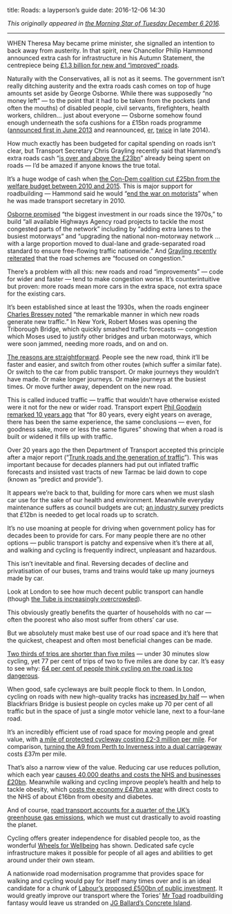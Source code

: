 title: Roads: a layperson’s guide
date: 2016-12-06 14:30

*This originally appeared in [the Morning Star of Tuesday December 6 2016][ms].*

[ms]: http://morningstaronline.co.uk/a-f284-The-Tories-will-abandon-us-all-on-the-road-to-nowhere

* * *

WHEN Theresa May became prime minister, she signalled an intention to back away from austerity. In that spirit, new Chancellor Philip Hammond announced extra cash for infrastructure in his Autumn Statement, the centrepiece being [£1.3 billion for new and “improved” roads][roads-16].

[roads-16]: http://www.bbc.co.uk/news/uk-politics-38041466

Naturally with the Conservatives, all is not as it seems. The government isn’t really ditching austerity and the extra roads cash comes on top of huge amounts set aside by George Osborne. While there was supposedly “no money left” — to the point that it had to be taken from the pockets (and often the mouths) of disabled people, civil servants, firefighters, health workers, children… just about everyone — Osborne somehow found enough underneath the sofa cushions for a £15bn roads programme ([announced first in June 2013][iibf] and reannounced, [er][cbi], [twice][as14] in late 2014).

[iibf]: https://www.gov.uk/government/uploads/system/uploads/attachment_data/file/209279/PU1524_IUK_new_template.pdf
[cbi]: http://www.telegraph.co.uk/finance/personalfinance/tax/11220636/Business-backs-David-Cameron-on-road-revolution.html
[as14]: http://www.telegraph.co.uk/news/uknews/road-and-rail-transport/11264202/Billions-of-pounds-for-road-schemes-in-Tory-and-LibDem-areas-ahead-of-election.html

How much exactly has been budgeted for capital spending on roads isn’t clear, but Transport Secretary Chris Grayling recently said that Hammond’s extra roads cash “[is over and above the £23bn][grayling]” already being spent on roads — I’d be amazed if anyone knows the true total.

[grayling]: https://www.gov.uk/government/news/english-regions-to-benefit-from-transport-investment-worth-3-billion

It’s a huge wodge of cash when [the Con-Dem coalition cut £25bn from the welfare budget between 2010 and 2015][total-cuts]. This is major support for roadbuilding — Hammond said he would “[end the war on motorists][hammond-wotm]” when he was made transport secretary in 2010.

[total-cuts]: https://www.ifs.org.uk/uploads/publications/bns/BN160.pdf
[hammond-wotm]: http://www.telegraph.co.uk/news/7720644/Coalition-will-end-war-on-the-motorist-Transport-Secretary-pledges.html

[Osborne promised][iibf] “the biggest investment in our roads since the 1970s,” to build “all available Highways Agency road projects to tackle the most congested parts of the network” including by “adding extra lanes to the busiest motorways” and “upgrading the national non-motorway network … with a large proportion moved to dual-lane and grade-separated road standard to ensure free-flowing traffic nationwide.” And [Grayling recently reiterated][grayling] that the road schemes are “focused on congestion.”

There’s a problem with all this: new roads and road “improvements” — code for wider and faster — tend to make congestion worse. It’s counterintuitive but proven: more roads mean more cars in the extra space, not extra space for the existing cars.

It’s been established since at least the 1930s, when the roads engineer [Charles Bressey noted][pg-ltt] “the remarkable manner in which new roads generate new traffic.” In New York, Robert Moses was opening the Triborough Bridge, which quickly smashed traffic forecasts — congestion which Moses used to justify other bridges and urban motorways, which were soon jammed, needing more roads, and on and on.

[The reasons are straightforward][aus-vid]. People see the new road, think it’ll be faster and easier, and switch from other routes (which suffer a similar fate). Or switch to the car from public transport. Or make journeys they wouldn’t have made. Or make longer journeys. Or make journeys at the busiest times. Or move further away, dependent on the new road.

[aus-vid]: https://www.youtube.com/watch?v=R3ajdFIgD54&t=1470

This is called induced traffic — traffic that wouldn’t have otherwise existed were it not for the new or wider road. Transport expert [Phil Goodwin remarked 10 years ago][pg-ltt] that “for 80 years, every eight years on average, there has been the same experience, the same conclusions — even, for goodness sake, more or less the same figures” showing that when a road is built or widened it fills up with traffic.

[pg-ltt]: http://stopcityairportmasterplan.tumblr.com/post/19513243412/induced-traffic-again-and-again-and-again

Over 20 years ago the then Department of Transport accepted this principle after a major report (“[Trunk roads and the generation of traffic][SACTRA]”). This was important because for decades planners had put out inflated traffic forecasts and insisted vast tracts of new Tarmac be laid down to cope (known as “predict and provide”).

[SACTRA]: http://www.bettertransport.org.uk/sites/default/files/trunk-roads-traffic-report.pdf

It appears we’re back to that, building for more cars when we must slash car use for the sake of our health and environment. Meanwhile everyday maintenance suffers as council budgets are cut; [an industry survey][alarm] predicts that £12bn is needed to get local roads up to scratch.

[alarm]: http://www.asphaltuk.org/alarm-survey-page/

It’s no use moaning at people for driving when government policy has for decades been to provide for cars. For many people there are no other options — public transport is patchy and expensive when it’s there at all, and walking and cycling is frequently indirect, unpleasant and hazardous.

This isn’t inevitable and final. Reversing decades of decline and privatisation of our buses, trams and trains would take up many journeys made by car.

Look at London to see how much decent public transport can handle (though [the Tube is increasingly overcrowded][tfl-overcrowding]).

This obviously greatly benefits the quarter of households with no car — often the poorest who also most suffer from others’ car use.

[tfl-overcrowding]: http://www.standard.co.uk/news/transport/tube-network-to-be-put-out-of-action-within-15-years-due-to-soaring-population-a3269481.html

But we absolutely must make best use of our road space and it’s here that the quickest, cheapest and often most beneficial changes can be made.

[Two thirds of trips are shorter than five miles][nts] — under 30 minutes slow cycling, yet 77 per cent of trips of two to five miles are done by car. It’s easy to see why: [64 per cent of people think cycling on the road is too dangerous][bsa].

[nts]: https://www.gov.uk/government/statistics/national-travel-survey-2015
[bsa]: https://www.gov.uk/government/uploads/system/uploads/attachment_data/file/481877/british-social-attitudes-survey-2014.pdf

When good, safe cycleways are built people flock to them. In London, cycling on roads with new high-quality tracks has [increased by half][tfl-stats] — when Blackfriars Bridge is busiest people on cycles make up 70 per cent of all traffic but in the space of just a single motor vehicle lane, next to a four-lane road.

[tfl-stats]: http://content.tfl.gov.uk/pic-161130-07-cycle-quietways.pdf

It’s an incredibly efficient use of road space for moving people and great value, with [a mile of protected cycleway costing £2-3 million per mile][rh-civ]. For comparison, [turning the A9 from Perth to Inverness into a dual carriageway][A9] costs £37m per mile.

[rh-civ]: http://therantyhighwayman.blogspot.co.uk/2016/04/cost-invest-value.html
[A9]: http://www.transport.gov.scot/project/a9-dualling-perth-inverness

That’s also a narrow view of the value. Reducing car use reduces pollution, which each year [causes 40,000 deaths and costs the NHS and businesses £20bn][rcp-pollution]. Meanwhile walking and cycling improve people’s health and help to tackle obesity, which [costs the economy £47bn a year][mckinsey-obesity] with direct costs to the NHS of about £16bn from obesity and diabetes.

[rcp-pollution]: https://www.rcplondon.ac.uk/projects/outputs/every-breath-we-take-lifelong-impact-air-pollution
[mckinsey-obesity]: https://www.theguardian.com/society/2014/nov/20/obesity-bigger-cost-than-war-and-terror

And of course, [road transport accounts for a quarter of the UK’s greenhouse gas emissions][ccc], which we must cut drastically to avoid roasting the planet.

[ccc]: https://www.theccc.org.uk/charts-data/ukemissions-by-sector/transport/

Cycling offers greater independence for disabled people too, as the wonderful [Wheels for Wellbeing][wfw] has shown. Dedicated safe cycle infrastructure makes it possible for people of all ages and abilities to get around under their own steam.

[wfw]: http://www.wheelsforwellbeing.org.uk

A nationwide road modernisation programme that provides space for walking and cycling would pay for itself many times over and is an ideal candidate for a chunk of [Labour’s proposed £500bn of public investment][lab-500]. It would greatly improve our transport where the Tories’ [Mr Toad][] roadbuilding fantasy would leave us stranded on [JG Ballard’s Concrete Island][concrete-island].

[lab-500]: https://www.morningstaronline.co.uk/a-9c5a-Corbyns-plan-to-rebuild-Britain
[Mr Toad]: https://en.wikipedia.org/wiki/Mr._Toad
[concrete-island]: https://en.wikipedia.org/wiki/Concrete_Island
